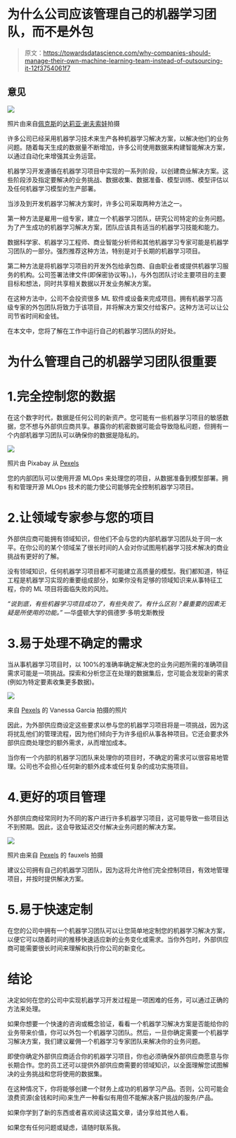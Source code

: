 # 为什么公司应该管理自己的机器学习团队，而不是外包

> 原文：<https://towardsdatascience.com/why-companies-should-manage-their-own-machine-learning-team-instead-of-outsourcing-it-12f3754061f7>

## 意见

![](img/99424a71117cc1a4cd19f32e18ad20df.png)

照片由来自[佩克斯](https://www.pexels.com/photo/group-of-people-using-laptops-1560932/?utm_content=attributionCopyText&utm_medium=referral&utm_source=pexels)的[达莉亚·谢夫索娃](https://www.pexels.com/@daria?utm_content=attributionCopyText&utm_medium=referral&utm_source=pexels)拍摄

许多公司已经采用机器学习技术来生产各种机器学习解决方案，以解决他们的业务问题。随着每天生成的数据量不断增加，许多公司使用数据来构建智能解决方案，以通过自动化来增强其业务运营。

机器学习开发遵循在机器学习项目中实现的一系列阶段，以创建商业解决方案。这些阶段涉及指定要解决的业务挑战、数据收集、数据准备、模型训练、模型评估以及任何机器学习模型的生产部署。

当涉及到开发机器学习解决方案时，许多公司采取两种方法之一。

第一种方法是雇用一组专家，建立一个机器学习团队，研究公司特定的业务问题。为了产生成功的机器学习解决方案，团队应该具有适当的机器学习技能和能力。

数据科学家、机器学习工程师、商业智能分析师和其他机器学习专家可能是机器学习团队的一部分。强烈推荐这种方法，特别是对于长期的机器学习项目。

第二种方法是将机器学习项目的开发外包给承包商、自由职业者或提供机器学习服务的机构。公司签署法律文件(即保密协议等)。)，与外包团队讨论主要项目的主要目标和想法，同时共享相关数据以开发业务解决方案。

在这种方法中，公司不会投资很多 ML 软件或设备来完成项目。拥有机器学习高级专家的外包团队将致力于该项目，并将解决方案交付给客户。这种方法可以让公司节省时间和金钱。

在本文中，您将了解在工作中运行自己的机器学习团队的好处。

# 为什么管理自己的机器学习团队很重要

# 1.完全控制您的数据

在这个数字时代，数据是任何公司的新资产。您可能有一些机器学习项目的敏感数据，您不想与外部供应商共享。暴露你的机密数据可能会导致隐私问题，但拥有一个内部机器学习团队可以确保你的数据是隐私的。

![](img/d1c74acc7546ceeb769235fe2d771744.png)

照片由 Pixabay 从 [Pexels](https://www.pexels.com/photo/black-android-smartphone-on-top-of-white-book-39584/)

您的内部团队可以使用开源 MLOps 来处理您的项目，从数据准备到模型部署。拥有和管理开源 MLOps 技术的能力使公司能够完全控制机器学习项目。

# 2.让领域专家参与您的项目

外部供应商可能拥有领域知识，但他们不会与您的内部机器学习团队处于同一水平。在你公司的某个领域呆了很长时间的人会对你试图用机器学习技术解决的商业挑战有更好的了解。

没有领域知识，任何机器学习项目都不可能建立高质量的模型。我们都知道，特征工程是机器学习实现的重要组成部分，如果你没有足够的领域知识来从事特征工程，你的 ML 项目将面临失败的风险。

*“说到底，有些机器学习项目成功了，有些失败了。有什么区别？最重要的因素无疑是所使用的功能。”* —华盛顿大学的佩德罗·多明戈斯教授

# 3.易于处理不确定的需求

当从事机器学习项目时，以 100%的准确率确定解决您的业务问题所需的准确项目需求可能是一项挑战。探索和分析您正在处理的数据集后，您可能会发现新的需求(例如为特定要素收集更多数据)。

![](img/b96d94eae0ab8ee9d46908065d17fd66.png)

来自 [Pexels](https://www.pexels.com/photo/photo-of-man-in-deep-thoughts-6325938/) 的 Vanessa Garcia 拍摄的照片

因此，为外部供应商设定这些要求以参与您的机器学习项目将是一项挑战，因为这将扰乱他们的管理流程，因为他们倾向于为许多组织从事各种项目。它还会要求外部供应商处理您的额外需求，从而增加成本。

当你有一个内部的机器学习团队来处理你的项目时，不确定的需求可以很容易地管理。公司也不会担心任何新的额外成本或任何复杂的成功实施项目。

# 4.更好的项目管理

外部供应商经常同时为不同的客户进行许多机器学习项目，这可能导致一些项目达不到预期。因此，这会导致延迟交付解决业务问题的解决方案。

![](img/0503ead941ea6bf1149cecfd239a5fe6.png)

照片由来自 [Pexels](https://www.pexels.com/photo/photo-of-people-doing-handshakes-3183197/) 的 fauxels 拍摄

建议公司拥有自己的机器学习团队，因为这将允许他们完全控制项目，有效地管理项目，并按时提供解决方案。

# 5.易于快速定制

在您的公司中拥有一个机器学习团队可以让您简单地定制您的机器学习解决方案，以便它可以随着时间的推移快速适应新的业务变化或需求。当你外包时，外部供应商可能需要很长时间来理解和执行你公司的新变化。

# 结论

决定如何在您的公司中实现机器学习开发过程是一项困难的任务，可以通过正确的方法来处理。

如果你想要一个快速的咨询或概念验证，看看一个机器学习解决方案是否能给你的业务带来价值，你可以外包一个机器学习团队。然后，一旦你确定需要一个机器学习解决方案，我们建议雇佣一个机器学习专家团队来解决你的业务问题。

即使你确定外部供应商适合你的机器学习项目，你也必须确保外部供应商愿意与你长期合作。您的员工还可以提供外部供应商需要的领域知识，以全面理解您试图解决的业务挑战和您将使用的数据集。

在这种情况下，你将能够创建一个财务上成功的机器学习产品。否则，公司可能会浪费资源(金钱和时间)来生产一种看似有用但不能解决客户挑战的服务/产品。

如果你学到了新的东西或者喜欢阅读这篇文章，请分享给其他人看。

如果您有任何问题或疑虑，请随时联系我。